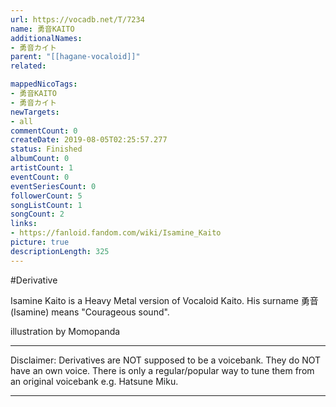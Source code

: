 ```yaml
---
url: https://vocadb.net/T/7234
name: 勇音KAITO
additionalNames: 
- 勇音カイト
parent: "[[hagane-vocaloid]]"
related:

mappedNicoTags:
- 勇音KAITO
- 勇音カイト
newTargets:
- all
commentCount: 0
createDate: 2019-08-05T02:25:57.277
status: Finished
albumCount: 0
artistCount: 1
eventCount: 0
eventSeriesCount: 0
followerCount: 5
songListCount: 1
songCount: 2
links: 
- https://fanloid.fandom.com/wiki/Isamine_Kaito
picture: true
descriptionLength: 325
---
```


#Derivative

Isamine Kaito is a Heavy Metal version of Vocaloid Kaito. His surname 勇音 (Isamine) means "Courageous sound".

illustration by Momopanda
___
Disclaimer:
Derivatives are NOT supposed to be a voicebank. They do NOT have an own voice. There is only a regular/popular way to tune them from an original voicebank e.g. Hatsune Miku.

---

